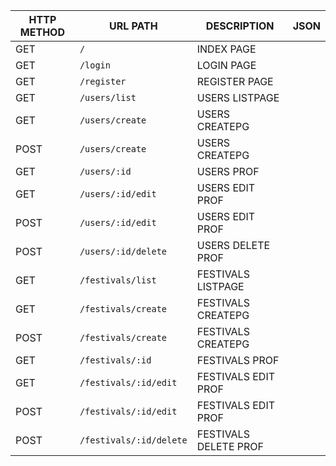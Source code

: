 HTTP METHOD   | URL PATH                 | DESCRIPTION           | JSON
------------- | -------------            | ------------          | -------------
GET           | `/`                      | INDEX PAGE            |
GET           | `/login`                 | LOGIN PAGE            |
GET           | `/register`              | REGISTER PAGE         |
GET           | `/users/list`            | USERS LISTPAGE        |
GET           | `/users/create`          | USERS CREATEPG        |
POST          | `/users/create`          | USERS CREATEPG        |
GET           | `/users/:id`             | USERS PROF            |
GET           | `/users/:id/edit`        | USERS EDIT PROF       |
POST          | `/users/:id/edit`        | USERS EDIT PROF       |
POST          | `/users/:id/delete`      | USERS DELETE PROF     |
GET           | `/festivals/list`        | FESTIVALS LISTPAGE    |
GET           | `/festivals/create`      | FESTIVALS CREATEPG    |
POST          | `/festivals/create`      | FESTIVALS CREATEPG    |
GET           | `/festivals/:id`         | FESTIVALS PROF        |
GET           | `/festivals/:id/edit`    | FESTIVALS EDIT PROF   |
POST          | `/festivals/:id/edit`    | FESTIVALS EDIT PROF   |
POST          | `/festivals/:id/delete`  | FESTIVALS DELETE PROF |
